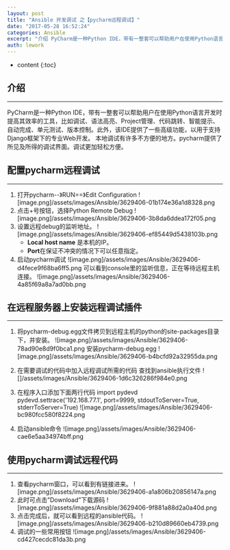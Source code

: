 ```yaml
---
layout: post
title: "Ansible 开发调试 之【pycharm远程调试】"
date: "2017-05-28 16:52:24"
categories: Ansible
excerpt: "介绍 PyCharm是一种Python IDE，带有一整套可以帮助用户在使用Python语言开发时提高其效率的工具，比如调试、语法高亮、Proj..."
auth: lework
---
```

* content
{:toc}

## 介绍
---
PyCharm是一种Python IDE，带有一整套可以帮助用户在使用Python语言开发时提高其效率的工具，比如调试、语法高亮、Project管理、代码跳转、智能提示、自动完成、单元测试、版本控制。此外，该IDE提供了一些高级功能，以用于支持Django框架下的专业Web开发。
本地调试有许多不方便的地方。pycharm提供了所见及所得的调试界面。调试更加轻松方便。

## 配置pycharm远程调试
---

1. 打开pycharm--》RUN==》Edit Configuration
![image.png]/assets/images/Ansible/3629406-01b174e36a1d8328.png
1. 点击+号按钮，选择Python Remote Debug
![image.png]/assets/images/Ansible/3629406-3b8da6ddea172f05.png
1. 设置远程debug的监听地址。
 ![image.png]/assets/images/Ansible/3629406-ef85449d5438103b.png
   - **Local host name** 是本机的IP。
   - **Port**在保证不冲突的情况下可以任意指定。
1. 启动pycharm调试
![image.png]/assets/images/Ansible/3629406-d4fece9f68ba6ff5.png
可以看到console里的监听信息，正在等待远程主机连接。
![image.png]/assets/images/Ansible/3629406-4a85f69a8a7ad0bb.png


## 在远程服务器上安装远程调试插件
---

1. 将pycharm-debug.egg文件拷贝到远程主机的python的site-packages目录下，并安装。
![image.png]/assets/images/Ansible/3629406-78ad90e8d9f0bca1.png
安装pycharm-debug.egg
![image.png]/assets/images/Ansible/3629406-b4bcfd92a32955da.png

2. 在需要调试的代码中加入远程调试所需的代码
查找到ansible执行文件
![]/assets/images/Ansible/3629406-1d6c326286f984e0.png

3. 在程序入口添加下面两行代码
import pydevd
pydevd.settrace('192.168.77.1', port=9999, stdoutToServer=True, stderrToServer=True)
![image.png]/assets/images/Ansible/3629406-bc980fcc580f8224.png
4. 启动ansible命令
![image.png]/assets/images/Ansible/3629406-cae6e5aa34974bff.png


## 使用pycharm调试远程代码
---

1. 查看pycharm窗口，可以看到有链接进来。
![image.png]/assets/images/Ansible/3629406-a1a806b20856147a.png
2. 此时可点击”Download”下载源码
![image.png]/assets/images/Ansible/3629406-9f881a88d2a0a40d.png
3. 点击完成后，就可以看到远程的ansible代码。
![image.png]/assets/images/Ansible/3629406-b210d89660eb4739.png
4. 调试的一些常用按钮
![image.png]/assets/images/Ansible/3629406-cd427cecdc81da3b.png

